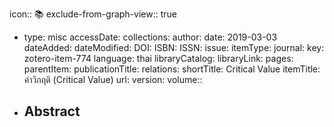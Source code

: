 icon:: 📚
exclude-from-graph-view:: true

- type: misc
  accessDate: 
  collections: 
  author: 
  date: 2019-03-03
  dateAdded: 
  dateModified: 
  DOI: 
  ISBN: 
  ISSN: 
  issue: 
  itemType: 
  journal: 
  key: zotero-item-774
  language: thai
  libraryCatalog: 
  libraryLink: 
  pages: 
  parentItem: 
  publicationTitle: 
  relations: 
  shortTitle: Critical Value
  itemTitle: ค่าวิกฤติ (Critical Value)
  url: 
  version: 
  volume::
- Abstract
	-
